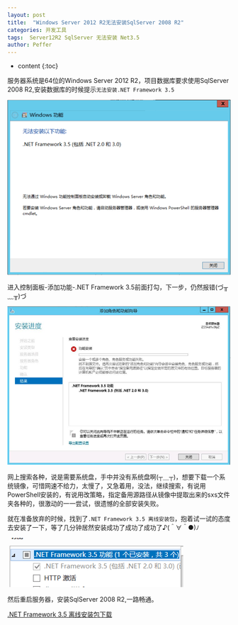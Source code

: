 ```yaml
---
layout: post
title:  "Windows Server 2012 R2无法安装SqlServer 2008 R2"
categories: 开发工具
tags:  Server12R2 SqlServer 无法安装 Net3.5
author: Peffer
---
```


* content
{:toc}

服务器系统是64位的Windows Server 2012 R2，项目数据库要求使用SqlServer 2008 R2,安装数据库的时候提示`无法安装.NET Framework 3.5`

![ 无法安装.NET Framework 3.5](/static/images/Server2012R2-SqlServer2008R2-01.png)




进入控制面板-添加功能-.NET Framework 3.5前面打勾，下一步，仍然报错(づ╥﹏╥)づ

![ 无法安装.NET Framework 3.5](/static/images/Server2012R2-SqlServer2008R2-02.jpg)

网上搜索各种，说是需要系统盘，手中并没有系统盘啊(┬＿┬)，想要下载一个系统镜像，可惜网速不给力，太慢了，又急着用，没法，继续搜索，有说用PowerShell安装的，有说用改策略，指定备用源路径从镜像中提取出来的sxs文件夹各种的，很激动的一一尝试，很遗憾的全部安装失败。

就在准备放弃的时候，找到了`.NET Framework 3.5 离线安装包`，抱着试一试的态度去安装了一下，等了几分钟居然安装成功了成功了成功了♪(＾∀＾●)ﾉ

![ 安装.NET Framework 3.5成功](/static/images/Server2012R2-SqlServer2008R2-03.png)

然后重启服务器，安装SqlServer 2008 R2,一路畅通。

[ .NET Framework 3.5 离线安装包下载](https://pan.baidu.com/s/1o89FlaE)